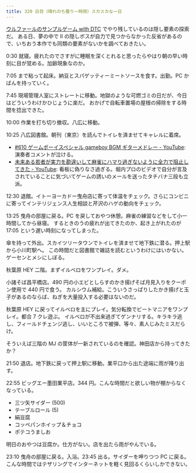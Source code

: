 ```yaml
---
title: 320 日目（晴れのち曇り一時雨）スカスカな一日
---
```


[ウルファールのサンプルゲーム with DTC][bshf21b] でやり残しているのは隠し要素の探索だ。
ある日、夢の中で II の隠しボスが自力で見つからなかった反省があるので、いちおう本作でも同類の要素がないかを調べておきたい。

0:30 就寝。疲れたのでさすがに睡眠を深くとれると思ったらやはり朝の早い時刻に目が覚める。加齢現象なのか。

7:05 まで粘って起床。納豆とスパゲッティーミートソースを食す。出勤。PC かばんを持っていく。

7:45 現場管理人室にストレートに移動。地獄のような可燃ゴミの日だが、今日はどういうわけかひじょうに楽だ。
おかげで自転車置場の屋根の掃除をする時間を捻出できた。

10:00 作業を打ち切り撤収。八広に移動。

10:25 八広図書館。朝刊（東京）を読んでトイレを済ませてキャレルに着席。

* [&num;610 ゲームボーイスペシャル gameboy BGM ギターメドレー - YouTube](https://www.youtube.com/watch?v=QK53yjiHnjY): 演奏者コメントが泣ける。
* [未来ある若者が実力を勘違いして麻雀にハマり過ぎないように全力で阻止してきた - YouTube](https://www.youtube.com/watch?v=yQ50w8WaNyY):
  看板に偽りなさ過ぎる。堀内プロのビデオで自分が言及されていることに気づいてゲームの誘いのメールを送ったタチバナ三段も立派。

12:30 退館。イトーヨーカドー曳舟店に寄って体温をチェック。さらにコンビニに寄ってインテリジェンス人生相談と芹沢のハゲの動向をチェック。

13:25 曳舟の部屋に戻る。PC を戻しておやつ休憩。麻雀の練習などをして小一時間してから昼寝。
するときのうの疲れが出てきたのか、起き上がれたのが 17:05 という遅い時刻になってしまった。

傘を持って外出。スカイツリータウンでトイレを済ませて地下鉄に潜る。押上駅から小川町駅へ。
この時間だと図書館で雑誌を読むというわけにはいかない。ゲーセンとメシにしぼる。

秋葉原 HEY 二階。まずイルベロをワンプレイ。ダメ。

小諸そば昌平橋店。490 円の小エビとしらすのかき揚げそば月見入りをクーポン使用で 440 円で食う。
カルシウム補給。こういうさっぱりしたかき揚げと玉子があるのならば、ねぎを大量投入する必要はないのだ。

秋葉原 HEY に戻ってイルベロを主にプレイ。気分転換でビートマニアをワンプレイ。都合 7 クレ遊ぶ。
イルベロが不出来過ぎてゲンナリする。キラキラ逃し、フィールドチェンジ逃し、いいところで被弾、等々、素人じみたミスだらけ。

そういえば三階の MJ の筐体が一新されているのを確認。神田店から持ってきたか？

21:50 退店。地下鉄に戻って押上駅に移動。業平口から出た途端に雨が降り出す。

22:55 ビッグエー墨田業平店。344 円。こんな時間だと欲しい物が棚からなくなっている。

* 三ツ矢サイダー (500)
* テーブルロール (5)
* 絹豆腐
* コッペパンホイップ＆チョコ
* ポテコうましお

明日のおやつは豆腐か。仕方がない。店を出たら雨がやんでいる。

23:10 曳舟の部屋に戻る。入浴。23:45 出る。サイダーを呷りつつ PC に戻る。
こんな時間ではテザリングでインターネットを軽く見回るくらいしかできない。

[bshf21b]: https://wodifes.net/game/show/446
